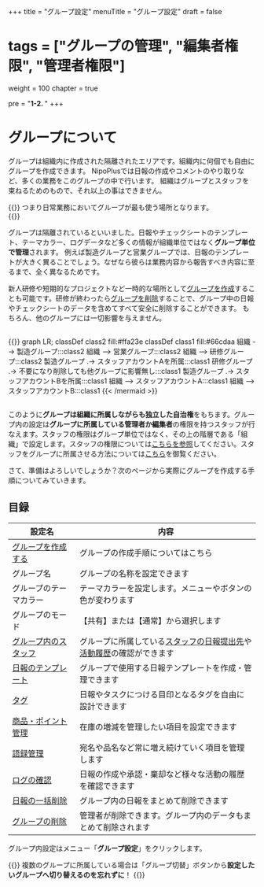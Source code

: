 +++
title = "グループ設定"
menuTitle = "グループ設定"
draft = false
# tags = ["グループの管理", "編集者権限", "管理者権限"]
weight = 100
chapter = true

pre = "<b>1-2. </b>"
+++

# グループについて

グループは組織内に作成された隔離されたエリアです。組織内に何個でも自由にグループを作成できます。
NipoPlusでは日報の作成やコメントのやり取りなど、多くの業務をこのグループの中で行います。
組織はグループとスタッフを束ねるためのもので、それ以上の事はできません。

{{<alice pos="right" icon="here">}}
つまり日常業務においてグループが最も使う場所となります。  
{{</alice>}}

グループは隔離されているといいました。日報やチェックシートのテンプレート、テーマカラー、ログデータなど多くの情報が組織単位ではなく**グループ単位で管理**されます。
例えば製造グループと営業グループでは、日報のテンプレートが大きく異ることでしょう。なぜなら彼らは業務内容から報告すべき内容に至るまで、全く異なるためです。  

新人研修や短期的なプロジェクトなど一時的な場所として[グループを作成](/org/groupsetting/make/)することも可能です。研修が終わったら[グループを削除](/remove/group/)することで、グループ中の日報やチェックシートのデータを含めてすべて安全に削除することができます。
もちろん、他のグループには一切影響を与えません。


<div style="overflow:scroll">

{{<mermaid align="center">}}
graph LR;
  classDef class2 fill:#ffa23e
  classDef class1 fill:#66cdaa
  組織 --> 製造グループ:::class2
  組織 --> 営業グループ:::class2
  組織 --> 研修グループ:::class2
  製造グループ .-> スタッフアカウントAを所属:::class1
  研修グループ .-> 不要になり削除しても他グループに影響無し:::class1
  製造グループ .-> スタッフアカウントBを所属:::class1
  組織 --> スタッフアカウントA:::class1
  組織 --> スタッフアカウントB:::class1
{{< /mermaid >}}

</div>

このように**グループは組織に所属しながらも独立した自治権**をもちます。グループ内の設定は**グループに所属している管理者か編集者**の権限を持つスタッフが行なえます。スタッフの権限はグループ単位ではなく、その上の階層である「組織」で設定します。スタッフの権限については[こちらを参照](/org/staff/rank/)してください。スタッフをグループに所属させる方法については[こちら](/org/staff/assign/)を御覧ください。  

さて、準備はよろしいでしょうか？次のページから実際にグループを作成する手順についてみていきます。

## 目録

|設定名|内容|
|---|---|
|[グループを作成する](/org/groupsetting/make/)|グループの作成手順についてはこちら|
|グループ名|グループの名称を設定できます|
|グループのテーマカラー|テーマカラーを設定します。メニューやボタンの色が変わります|
|グループのモード|【共有】または【通常】から選択します|
|[グループ内のスタッフ](/org/staff/)|グループに所属している[スタッフの日報提出先](/org/groupsetting/dist/)や[活動履歴](/org/groupsetting/activity/)の確認ができます|
|[日報のテンプレート](/org/groupsetting/template/)|グループで使用する日報テンプレートを作成・管理できます|
|[タグ](/org/groupsetting/tag/)|日報やタスクにつける目印となるタグを自由に設計できます|
|[商品・ポイント管理](/org/groupsetting/point/)|在庫の増減を管理したい項目を設定できます|
|[語録管理](/org/groupsetting/goroku/)|宛名や品名など常に増え続けていく項目を管理します|
|[ログの確認](/org/groupsetting/log/)|日報の作成や承認・棄却など様々な活動の履歴を確認できます|
|[日報の一括削除](/remove/reportbatch/)|グループ内の日報をまとめて削除できます|
|[グループの削除](/remove/group/)|管理者が削除できます。グループ内のデータもまとめて削除されます|

グループ内設定はメニュー「**グループ設定**」をクリックします。


{{<alice pos="right" icon="here">}}
複数のグループに所属している場合は「グループ切替」ボタンから**設定したいグループへ切り替えるのを忘れずに**！
{{</alice>}}

